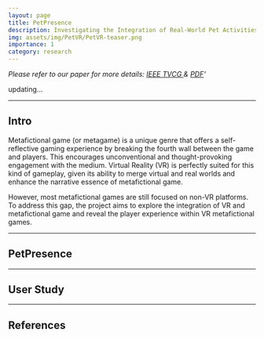 ```yaml
---
layout: page
title: PetPresence
description: Investigating the Integration of Real-World Pet Activities in Virtual Reality
img: assets/img/PetVR/PetVR-teaser.png
importance: 1
category: research
---
```


*Please refer to our paper for more details: <a href='https://ieeexplore.ieee.org/document/10458353'> IEEE TVCG </a> & [PDF](/assets/pdf/PetPresence.pdf)'*

updating...

---

## Intro

Metafictional game (or metagame) is a unique genre that offers a self-reflective gaming experience by breaking the fourth wall between the game and players. This encourages unconventional and thought-provoking engagement with the medium. Virtual Reality (VR) is perfectly suited for this kind of gameplay, given its ability to merge virtual and real worlds and enhance the narrative essence of metafictional game.

However, most metafictional games are still focused on non-VR platforms. To address this gap, the project aims to explore the integration of VR and metafictional game and reveal the player experience within VR metafictional games.

---

## PetPresence

---

## User Study

---

## References